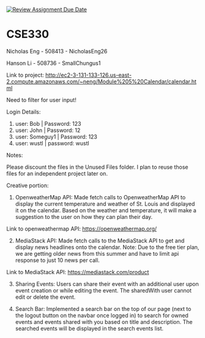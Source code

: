 [![Review Assignment Due Date](https://classroom.github.com/assets/deadline-readme-button-24ddc0f5d75046c5622901739e7c5dd533143b0c8e959d652212380cedb1ea36.svg)](https://classroom.github.com/a/JB3ChsFY)
# CSE330
Nicholas Eng - 508413 - NicholasEng26

Hanson Li - 508736 - SmallChungus1

Link to project: 
http://ec2-3-131-133-126.us-east-2.compute.amazonaws.com/~neng/Module%205%20Calendar/calendar.html

Need to filter for user input! 

Login Details: 
1. user: Bob | Password: 123
2. user: John | Password: 12
3. user: Someguy1 | Password: 123
4. user: wustl | password: wustl

Notes: 

Please discount the files in the Unused Files folder. I plan to reuse those files for an independent project later on.

Creative portion: 

1. OpenweatherMap API: Made fetch calls to OpenweatherMap API to display the current temperature and weather of St. Louis and displayed it on the calendar. Based on the weather and temperature, it will make a suggestion to the user on how they can plan their day.

Link to openweathermap API: https://openweathermap.org/

2. MediaStack API: Made fetch calls to the MediaStack API to get and display news headlines onto the calendar. Note: Due to the free tier plan, we are getting older news from this summer and have to limit api response to just 10 news per call. 

Link to MediaStack API: https://mediastack.com/product

3. Sharing Events: Users can share their event with an additional user upon event creation or while editing the event. The sharedWith user cannot edit or delete the event.

4. Search Bar: Implemented a search bar on the top of our page (next to the logout button on the navbar once logged in) to search for owned events and events shared with you based on title and description. The searched events will be displayed in the search events list.
